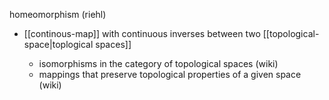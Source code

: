 homeomorphism (riehl)
- [[continous-map]] with continuous inverses between two [[topological-space|toplogical spaces]]

    - isomorphisms in the category of topological spaces (wiki)
    - mappings that preserve topological properties of a given space (wiki)